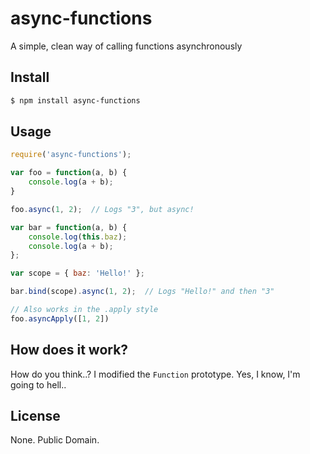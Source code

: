 # async-functions

A simple, clean way of calling functions asynchronously

## Install

```bash
$ npm install async-functions
```

## Usage

```javascript
require('async-functions');

var foo = function(a, b) {
	console.log(a + b);
}

foo.async(1, 2);  // Logs "3", but async!

var bar = function(a, b) {
	console.log(this.baz);
	console.log(a + b);
};

var scope = { baz: 'Hello!' };

bar.bind(scope).async(1, 2);  // Logs "Hello!" and then "3"

// Also works in the .apply style
foo.asyncApply([1, 2])
```

## How does it work?

How do you think..? I modified the `Function` prototype. Yes, I know, I'm going to hell..

## License

None. Public Domain.

